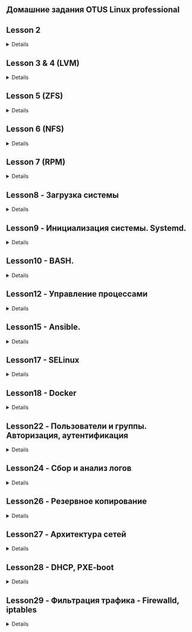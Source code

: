 ## Домашние задания OTUS Linux professional

## Lesson 2

<details>
Сделанные задания:

1. Изменен Vagrantfile. Файл находиться в папке lesson2.
2. Создан RAID10 и файл mdadm.conf. Ход выполнения отражен в файле lesson2/screen1.
3. Разрушен и восстановлен RAID. Создана и смонтирована файловая система. Изменен файл fstab. Ход работ в файле lesson2/screen2.
4. На RAID созданы разделы GPT. Ход работ в файле lesson2/screen3

приложения в папке lesson2: Vagrantfile, mdadm.conf, mdraid.sh, fstab
  
  </details>

## Lesson 3 & 4 (LVM)

<details>
Сделанные задания:

1. Уменьшен том под / до 8G
2. Выделен том под /var (/var - сделан в mirror). прописано монтирование в fstab
3. Выделен том под /home (прописано монтирование в fstab)
4. Для /home - сделан том для снэпшотов.
5. Работа со снапшотами: сгенерированы файлы в /home/, снят снэпшот, удалена часть файлов, выполненно востановление файлов со снэпшота

   Материалы с коментариями находятся в папке lesson3:
                                         Vagrantfile,
                                         part1.txt (Уменьшение тома до 8G),
                                         part2.txt, (Продолжение) 
                                         part3.txt, (Создание тома с зеркалом /var)
                                         part4.txt. (Работа с томом /home)
   </details>
   
## Lesson 5 (ZFS)

<details>

Задания:
  
1. Определить алгоритм с наилучшим сжатием

2. Определить настройки пула.

3. Работа со снапшотами.

4. Создание отдельного Bash-скрипт и добавить его в Vagrantfile для подготовки сервера ZFS.

  Материалы с комментариями находятся в папке lesson5:
  
        1. Ход выполнения первого задания (screen1.txt)
        
        2. Ход выполнения второго задания (screen2.txt)
        
        3. Ход выполнения третьего задания (screen3.txt)
        
        4. Для выполнения четвертого задания создан скрипт prepare.sh, 
               запуск скрипта осуществляется с помощью директивы Vagrantfile (файлы: prepare.sh, Vagrantfile прилагаются).

</details>

## Lesson 6 (NFS)

<details>

Задания:
- `vagrant up` должен поднимать 2 настроенных виртуальных машины
(сервер NFS и клиента) без дополнительных ручных действий;
- на сервере NFS должна быть подготовлена и экспортирована
директория;
- в экспортированной директории должна быть поддиректория
с именем __upload__ с правами на запись в неё;
- экспортированная директория должна автоматически монтироваться
на клиенте при старте;
- монтирование и работа NFS на клиенте должна быть организована
с использованием NFSv3 по протоколу UDP;
- firewall должен быть включен и настроен как на клиенте,
так и на сервере.

1. Создан Vagrantfile для создания машины сервера и клиента,
   к Vagrantfile подключены 2 скрипта (серверный - nfss_setup.sh и клиентский nfsc_setup.sh) для автоматизации выполнения задания.
2. Выполнена проверка выполнения требований задания до и после перезакгрузки клиента и сервера.
3. Ход выполнения работ с комментариями отражен в файлах экрана (server.txt - для сервера и client.txt - для клиента)

Материалы размещены в папке lesson6.


</details>

## Lesson 7 (RPM)

<details>

Задания:

1) Создать свой RPM пакет c дополнительными опциями (В нашем случае NGINX c openssl)
2) Создать свой репозиторий и разместить там ранее собранный RPM

Выполнение:
1. Создан Vagrantfile для создания машины.
2. При старте выполняется provision с использованием скрипта setup_script.sh для установки необходимых пакетов.
3. Создан свой пакет nginx с опцией openssl.
4. Создан собственный репозиторий otus-linux.
5. В репозиторий дополнительно к ngnix размещен пакет mysql.
6. Проведено тестирование работосаособности репозитория.

Ход выполнения работ с коментариями находится в terminal.txt
  
Материалы размещены в папке lesson7: 

Vagrantfile, 

setup_script.sh - скрипт первоначальной установки пакетов;

nginx.spec - файл конфигурирования пакета с добавленой опцией openssl;

terminal.txt - файл хода работ с коментариями и выводом консоли.

</details>

## Lesson8 - Загрузка системы

<details>

#### Задание:


1.Сбросить пароль пользователя root 3-мя способами 

2.Переименовть VG с корневым томом  

3.Добавить модуль в initrd  

#### 1.Сбросить пароль root 

При загрузке системы нажимаем **e**, для получения доступа к меню загрузчика, на скриншотах ниже приведены 3 различных варианта изменений в загрузчике.
Параметр **rw**монтирует раздел /root в режиме read-write.
Файл /**.autorelabel**  подтверждает легитимность внесения изменений в /etc/shadow для selinux.
**mount -o remount,ro / -** проводит перемонтирование в режиме read-only.

Первый способ: меняем параметр *ro* на *rw* указываем параметр init=/bin/sh

![Image 1](lesson8/method1-screen1.png)

Меняем успешно пароль root

![Image 2](lesson8/method1-screen2.png)

Устанавливает параметр rd.break в режиме **ro**

![Image 3](lesson8/method2-screen1.png)

Перемонтируем файловую систему в режие **rw**

Меняем / командой chroot

Файл /.autorelabel  подтверждает легитимность внесения изменений в /etc/shadow

Меняем успешно пароль root

![Image 4](lesson8/method2-screen2.png)

Устанавливаем параметр init=/sysroot/bin/sh, меняем режим на *rw*

![Image 5](lesson8/method3-screen1.png)

Меняем успешно пароль root

![Image 6](lesson8/method3-screen2.png)


#### 2.Установить систему с LVM, после чего переименовать VG

Проверяем текущее состояние системы и выполняем переименование volume group в OtusRoot

![Image 7](lesson8/vgs_begin.png)

Выполняем корректировку название VG в файлах:

a) /etc/fstab

![Image 8](lesson8/fstab.png)

b) /etc/default/grub

![Image 9](lesson8/grub.png)

c) /boot/grub2/grub.cfg

![Image 10](lesson8/grub_cfg.png)

Пересоздаем initrd image

![Image 11](lesson8/initramfs.png)

Далее перзагружаемся и проверяем, что у volume group новое имя

![Image 12](lesson8/vgs_final.png)


### 3. Добавить модуль в initrd 

#### Создаем директорию для модулей 

[root@192 ~]#  mkdir /usr/lib/dracut/modules.d/01test
[root@192 ~]#  cd /usr/lib/dracut/modules.d/01test

#### Формируем модуль "module-setup.sh"

[root@192 01test]# vi  module-setup.sh
[root@192 01test]# cat  module-setup.sh
#!/bin/bash

check() {
    return 0
}

depends() {
    return 0
}

install() {
    inst_hook cleanup 00 "${moddir}/test.sh"
}

#### Формируем модуль "test.sh"

[root@192 01test]# vi test.sh
[root@192 01test]# cat  test.sh
#!/bin/bash

exec 0<>/dev/console 1<>/dev/console 2<>/dev/console
cat <<'msgend'
Hello! You are in dracut module!
 ___________________
< I'm dracut module >
 -------------------
   \
    \
        .--.
       |o_o |
       |:_/ |
      //   \ \
     (|     | )
    /'\_   _/`\
    \___)=(___/
msgend
sleep 10
echo " continuing...."


#### Пересобираем образ initrd

Last login: Mon Jun 26 15:18:33 2023 from 192.168.0.17
[root@192 ~]# mkinitrd -f -v /boot/initramfs-$(uname -r).img $(uname -r)

Executing: /usr/sbin/dracut -f -v /boot/initramfs-3.10.0-1160.el7.x86_64.img 3.10.0-1160.el7.x86_64
dracut module 'busybox' will not be installed, because command 'busybox' could not be found!
dracut module 'dmsquash-live-ntfs' will not be installed, because command 'ntfs-3g' could not be found!
dracut module 'busybox' will not be installed, because command 'busybox' could not be found!
dracut module 'dmsquash-live-ntfs' will not be installed, because command 'ntfs-3g' could not be found!
*** Including module: bash ***
*** Including module: test ***
*** Including module: nss-softokn ***
*** Including module: i18n ***
*** Including module: network ***
*** Including module: ifcfg ***
*** Including module: drm ***
*** Including module: plymouth ***
*** Including module: dm ***
Skipping udev rule: 64-device-mapper.rules
Skipping udev rule: 60-persistent-storage-dm.rules
Skipping udev rule: 55-dm.rules
*** Including module: kernel-modules ***
*** Including module: lvm ***
Skipping udev rule: 64-device-mapper.rules
Skipping udev rule: 56-lvm.rules
Skipping udev rule: 60-persistent-storage-lvm.rules
*** Including module: qemu ***
*** Including module: resume ***
*** Including module: rootfs-block ***
*** Including module: terminfo ***
*** Including module: udev-rules ***
Skipping udev rule: 40-redhat-cpu-hotplug.rules
Skipping udev rule: 91-permissions.rules
*** Including module: biosdevname ***
*** Including module: systemd ***
*** Including module: usrmount ***
*** Including module: base ***
*** Including module: fs-lib ***
*** Including module: microcode_ctl-fw_dir_override ***
  microcode_ctl module: mangling fw_dir
    microcode_ctl: reset fw_dir to "/lib/firmware/updates /lib/firmware"
    microcode_ctl: processing data directory  "/usr/share/microcode_ctl/ucode_with_caveats/intel"...
intel: model '', path ' intel-ucode/*', kvers ''
intel: blacklist ''
No matching microcode files in ' intel-ucode/*' for CPU model 'GenuineIntel 06-a7-01', skipping
    microcode_ctl: configuration "intel" is ignored
    microcode_ctl: processing data directory  "/usr/share/microcode_ctl/ucode_with_caveats/intel-06-2d-07"...
intel-06-2d-07: model 'GenuineIntel 06-2d-07', path ' intel-ucode/06-2d-07', kvers ''
intel-06-2d-07: blacklist ''
Current CPU model 'GenuineIntel 06-a7-01' doesn't match configuration CPU model 'GenuineIntel 06-2d-07', skipping
    microcode_ctl: configuration "intel-06-2d-07" is ignored
    microcode_ctl: processing data directory  "/usr/share/microcode_ctl/ucode_with_caveats/intel-06-4e-03"...
intel-06-4e-03: model 'GenuineIntel 06-4e-03', path ' intel-ucode/06-4e-03', kvers ''
intel-06-4e-03: blacklist ''
Current CPU model 'GenuineIntel 06-a7-01' doesn't match configuration CPU model 'GenuineIntel 06-4e-03', skipping
    microcode_ctl: configuration "intel-06-4e-03" is ignored
    microcode_ctl: processing data directory  "/usr/share/microcode_ctl/ucode_with_caveats/intel-06-4f-01"...
intel-06-4f-01: model 'GenuineIntel 06-4f-01', path ' intel-ucode/06-4f-01', kvers ' 4.17.0 3.10.0-894 3.10.0-862.6.1 3.10.0-693.35.1 3.10.0-514.52.1 3.10.0-327.70.1 2.6.32-754.1.1 2.6.32-573.58.1 2.6.32-504.71.1 2.6.32-431.90.1 2.6.32-358.90.1'
intel-06-4f-01: blacklist ''
Current CPU model 'GenuineIntel 06-a7-01' doesn't match configuration CPU model 'GenuineIntel 06-4f-01', skipping
    microcode_ctl: configuration "intel-06-4f-01" is ignored
    microcode_ctl: processing data directory  "/usr/share/microcode_ctl/ucode_with_caveats/intel-06-55-04"...
intel-06-55-04: model 'GenuineIntel 06-55-04', path ' intel-ucode/06-55-04', kvers ''
intel-06-55-04: blacklist ''
Current CPU model 'GenuineIntel 06-a7-01' doesn't match configuration CPU model 'GenuineIntel 06-55-04', skipping
    microcode_ctl: configuration "intel-06-55-04" is ignored
    microcode_ctl: processing data directory  "/usr/share/microcode_ctl/ucode_with_caveats/intel-06-5e-03"...
intel-06-5e-03: model 'GenuineIntel 06-5e-03', path ' intel-ucode/06-5e-03', kvers ''
intel-06-5e-03: blacklist ''
Current CPU model 'GenuineIntel 06-a7-01' doesn't match configuration CPU model 'GenuineIntel 06-5e-03', skipping
    microcode_ctl: configuration "intel-06-5e-03" is ignored
    microcode_ctl: final fw_dir: "/lib/firmware/updates /lib/firmware"
*** Including module: shutdown ***
*** Including modules done ***
*** Installing kernel module dependencies and firmware ***
*** Installing kernel module dependencies and firmware done ***
*** Resolving executable dependencies ***
*** Resolving executable dependencies done***
*** Hardlinking files ***
*** Hardlinking files done ***
*** Stripping files ***
*** Stripping files done ***
*** Generating early-microcode cpio image contents ***
*** Constructing GenuineIntel.bin ****
*** No early-microcode cpio image needed ***
*** Store current command line parameters ***
*** Creating image file ***
*** Creating image file done ***
*** Creating initramfs image file '/boot/initramfs-3.10.0-1160.el7.x86_64.img' done ***

#### Проверяем, что наш модуль загружен в образ

[root@192 ~]#  lsinitrd -m /boot/initramfs-$(uname -r).img | grep test

test

#### Убираем из grub.cfg опции rghb и quiet

![Image 13](lesson8/grub_without_options.png)

#### Перегружаемся и проверяем

![Image 14](lesson8/final.jpg)


</details>


## Lesson9 - Инициализация системы. Systemd.

<details>

#### Задания:
1. Написать service, который будет раз в 30 секунд мониторить лог на предмет наличия ключевого слова (файл лога и ключевое слово должны задаваться в /etc/sysconfig).

2. Из репозитория epel установить spawn-fcgi и переписать init-скрипт на unit-файл (имя service должно называться так же: spawn-fcgi).

3. Дополнить unit-файл httpd (он же apache) возможностью запустить несколько инстансов сервера с разными конфигурационными файлами.

Выполнение:

1. Создан Vagrantfile для создания машины, также посредством varrant устанавливаются пакеты необходимые для выполнения 2-го задания
2. Создан сервис, который раз в 30 секунд мониторит лог на предмет наличия ключевого слова. (Ход выполнения с комменатариями находится в файле screen1.txt)
3. Из репозитория epel установлен spawn-fcgi и переписан init-скрипт на unit-файл. (Ход выполнения с комменатариями находится в файле screen2.txt)
4. Осуществлена возможность запустить несколько инстансов сервера httpd с разными конфигурационными файлами с помощью шаблонов. (Ход выполнения с комменатариями находится в файле screen3.txt)

Ход выполнения работ с коментариями находится в файлах screen1.txt-для 1-го задания, screen2.txt-для 2-го задания, screen3.txt-для 3-го задания.

Материалы размещены в папке lesson9:

Vagrantfile, 
screen1.txt,
screen2.txt,
screen3.txt.

</details>


## Lesson10 - BASH.

<details>

#### Задания:

Написать скрипт для CRON, который раз в час будет формировать письмо и отправлять на заданную почту.
Необходимая информация в письме:

Список IP адресов (с наибольшим кол-вом запросов) с указанием кол-ва запросов c момента последнего запуска скрипта;
Список запрашиваемых URL (с наибольшим кол-вом запросов) с указанием кол-ва запросов c момента последнего запуска скрипта;
Ошибки веб-сервера/приложения c момента последнего запуска;
Список всех кодов HTTP ответа с указанием их кол-ва с момента последнего запуска скрипта.
Скрипт должен предотвращать одновременный запуск нескольких копий, до его завершения.
В письме должен быть прописан обрабатываемый временной диапазон.

Ход работ:

a) Подготовка скрипта scr.sh c комментариями, который будет обрабатывать access.log 

b) Файл screen1.txt - вывод экрана с коментариями:

                  1. установки пакета  mailutil, 
                  
                  2. добавление строчки в crontab, которая с помощью утилиты flock обеспечивает защиту от мультизапуска,
                  
                  3. Выполнение скрипта scr.sh 
                  
                  4. Получения почты (содержимое почтового сообщения с результатом выполнения задания находиться в файле mail.txt).

Материалы размещены в папке Lesson10:

screen1.txt - отображение хода выполнения задания;

scr.sh - скрипт выполнения задания с комментариями; 

lnnumbers - служебный файл, содержащий текущий номер строки лога;

mail.txt - текст сообщения, отпраленного скриптом по завершению выполненеия задания;

accsess.log - файл журнала.

</details>

## Lesson12 - Управление процессами

<details>

#### Выбраное заданиe:
Написать свою реализацию ps ax используя анализ /proc

1. В отдельном окне создаем файл test коммандой "touch test"
2. Запускаем просмотр файла test командой "less test"

В другом окне находим PID процесса less

![Image 1](lesson12/1.png)

Используя команду: 
##### strace -e open ps ax
смотрим откуда берутся данные, частичный вывод приведен ниже.

Далее просмотриваем файл stat каталога нашего процесса командой:

#### cat /proc/8743/stat

![Image 2](lesson12/2.png)

##### Используем документацию по proc (man 5 proc) для определения порядка расположения полей

![Image 3](lesson12/man_proc.png)


##### Находим необходимые поля: это pid (поле 1), state (поле 3), tty_nr (поле 7), utime (поле 14), stime (поле 15)

На основе полученной информации подготавливаем скрипт, который обрабатывает информацию из /proc 
и выводит на экран список процессов аналогично команде 
ps ax

Материалы находятся в папке Lesson12:

1. Vagrantfile c подключенным скриптом, который выводит при старте vagrant список процессов.

2. proc_script.sh - скрипт выдачи списка процессов.

</details>


## Lesson15 - Ansible.

<details>

#### Задания:
1. Необходимо использовать модуль yum/apt;
   
2. Конфигурационные файлы должны быть взяты из шаблона jinja2 с перемененными;
   
3. После установки nginx должен быть в режиме enabled в systemd;

4. должен быть использован notify для старта nginx после установки;

5. Сайт должен слушать на нестандартном порту - 8080, для этого использовать переменные в Ansible.


Выполнение:

1. После установки ansible проводим предварительные настройки
   создаем файл hosts и ansible.cfg

root@ lesson15$ cat hosts
[web]
nginx ansible_host=127.0.0.1 ansible_port=2222 ansible_private_key_file=.vagrant/machines/nginx/virtualbox/private_key

root@ lesson15$ cat ansible.cfg 
[defaults]
#inventory = staging/hosts
inventory = hosts
remote_user = vagrant
host_key_checking = False
retry_files_enabled = False

2. Проверяем взаимодействие с управляемым хостом и просматриваем версию.

root@ lesson15$ ansible ngansible nginx -m ping
nginx | SUCCESS => {
    "ansible_facts": {
        "discovered_interpreter_python": "/usr/bin/python"
    },
    "changed": false,
    "ping": "pong"
}

root@ lesson15$ ansible nginx -m command -a "uname -r"
nginx | CHANGED | rc=0 >>
3.10.0-1127.el7.x86_64
root@ lesson15$ 

3. Создаем структуру для роли nginx

roles/nginx/
├── defaults

│   └── main.yml

├── files

├── handlers

│   └── main.yml

├── meta

│   └── main.yml

├── README.md

├── tasks

│   ├── main.yml

│   └── redhat.yml

├── templates

│   ├── index.html.j2

│   └── nginx.conf.j2

├── tests

│   ├── inventory

│   └── test.yml
└── vars
    └── main.yml

4. Создаём плейбук для роли web.yml

lesson15$ cat web.yml 

---
  - name: Install Nginx
    hosts: nginx
    become: yes

    roles:
     - nginx

5. Настраиваем переменную для порта nginx

root@ lesson15$ cat roles/nginx/vars/main.yml 

---
vars file for roles/nginx
nginx_listen_port: 8080


6. Задействуем переменную с помощью темплейтов

root@ templates$ cat index.html.j2 

Hi j2 is  Working ! {{ ansible_os_family }}
~                                            

root@ templates$ cat nginx.conf.j2 

events {
 
 worker_connections 1024;
}

http {

 server {
 
 listen {{ nginx_listen_port }} default_server;
 
 server_name default_server;
 
 root /usr/share/nginx/html;
 
 location / {
 }
 }
}

7. Активируем секцию ansible в Vagrantfile и разворачиваем управляюмую машину с нуля.


![Image 1](lesson15/1.png)


8. Проверяем работоспособность порта указаного в переменной


![Image 2](lesson15/2.png)


Материалы включая структуру роли и Vagrantfile размещены в папке lesson15


</details>


## Lesson17 - SELinux

<details>

Описание домашнего задания
1. Запустить nginx на нестандартном порту 3-мя разными способами:
переключатели setsebool;
добавление нестандартного порта в имеющийся тип;
формирование и установка модуля SELinux.

2. Обеспечить работоспособность приложения при включенном selinux.
развернуть приложенный стенд https://github.com/mbfx/otus-linux-adm/tree/master/selinux_dns_problems; 
выяснить причину неработоспособности механизма обновления зоны (см. README);
предложить решение (или решения) для данной проблемы;
выбрать одно из решений для реализации, предварительно обосновав выбор;
реализовать выбранное решение и продемонстрировать его работоспособность

Ход выполнения:


Во время развёртывания стенда попытка запустить nginx завершится с ошибкой:
```
selinux: ● nginx.service - The nginx HTTP and reverse proxy server

    selinux:    Loaded: loaded (/usr/lib/systemd/system/nginx.service; disabled; vendor preset: disabled)
    
    selinux:    Active: failed (Result: exit-code) since Wed 2023-07-26 11:52:21 UTC; 7ms ago
    
    selinux:   Process: 2982 ExecStartPre=/usr/sbin/nginx -t (code=exited, status=1/FAILURE)
    
    selinux:   Process: 2981 ExecStartPre=/usr/bin/rm -f /run/nginx.pid (code=exited, status=0/SUCCESS)
    selinux:
    
    selinux: Jul 26 11:52:21 selinux systemd[1]: Starting The nginx HTTP and reverse proxy server...
    
    selinux: Jul 26 11:52:21 selinux nginx[2982]: nginx: the configuration file /etc/nginx/nginx.conf syntax is ok
    
    selinux: Jul 26 11:52:21 selinux nginx[2982]: nginx: [emerg] bind() to 0.0.0.0:4881 failed (13: Permission denied)
    
    selinux: Jul 26 11:52:21 selinux nginx[2982]: nginx: configuration file /etc/nginx/nginx.conf test failed
    
    selinux: Jul 26 11:52:21 selinux systemd[1]: nginx.service: control process exited, code=exited status=1
    
    selinux: Jul 26 11:52:21 selinux systemd[1]: Failed to start The nginx HTTP and reverse proxy server.
    
    selinux: Jul 26 11:52:21 selinux systemd[1]: Unit nginx.service entered failed state.
    
    selinux: Jul 26 11:52:21 selinux systemd[1]: nginx.service failed.
```


#### 1. Запуск nginx на нестандартном порту 3-мя разными способами:

## Способ №1 - setsebool
Сначала проверяем запущен ли firewall
```
[vagrant@selinux ~]$ systemctl status firewalld
● firewalld.service - firewalld - dynamic firewall daemon
   Loaded: loaded (/usr/lib/systemd/system/firewalld.service; disabled; vendor preset: enabled)
   Active: inactive (dead)
     Docs: man:firewalld(1)
```

Также можно проверить, что конфигурация nginx настроена без ошибок: nginx -t
```
[root@selinux ~]# nginx -t
nginx: the configuration file /etc/nginx/nginx.conf syntax is ok
nginx: configuration file /etc/nginx/nginx.conf test is successful
```
Далее проверим режим работы SELinux: getenforce 
```
[root@selinux ~]# getenforce 

Enforcing
```
Разрешим в SELinux работу nginx на порту TCP 4881 c помощью переключателей setsebool

Запускаем audit2why и анализируем лог:
```
[root@selinux ~]# audit2why < /var/log/audit/audit.log

type=AVC msg=audit(1690372341.482:866): avc:  denied  { name_bind } for  pid=2982 comm="nginx" src=4881 scontext=system_u:system_r:httpd_t:s0 tcontext=system_u:object_r:unreserved_port_t:s0 

tclass=tcp_socket permissive=0

	Was caused by:
	The boolean nis_enabled was set incorrectly. 
	Description:
	Allow nis to enabled

	Allow access by executing:
	# setsebool -P nis_enabled 1
```
Выполняем setsebool:
```
[root@selinux ~]# setsebool -P nis_enabled 1

```
Проверяем запустился ли nginx:
```
[root@selinux ~]# systemctl start nginx
[root@selinux ~]# systemctl status nginx
● nginx.service - The nginx HTTP and reverse proxy server
   Loaded: loaded (/usr/lib/systemd/system/nginx.service; disabled; vendor preset: disabled)
   Active: active (running) since Wed 2023-07-26 13:01:49 UTC; 38s ago
  Process: 21998 ExecStart=/usr/sbin/nginx (code=exited, status=0/SUCCESS)
  Process: 21996 ExecStartPre=/usr/sbin/nginx -t (code=exited, status=0/SUCCESS)
  Process: 21995 ExecStartPre=/usr/bin/rm -f /run/nginx.pid (code=exited, status=0/SUCCESS)
 Main PID: 22000 (nginx)
   CGroup: /system.slice/nginx.service
           ├─22000 nginx: master process /usr/sbin/nginx
           └─22002 nginx: worker process

Jul 26 13:01:49 selinux systemd[1]: Starting The nginx HTTP and reverse proxy server...
Jul 26 13:01:49 selinux nginx[21996]: nginx: the configuration file /etc/nginx/nginx.conf syntax is ok
Jul 26 13:01:49 selinux nginx[21996]: nginx: configuration file /etc/nginx/nginx.conf test is successful
Jul 26 13:01:49 selinux systemd[1]: Started The nginx HTTP and reverse proxy server.
```

## Способ №2 - semanage port

Выводим командой список допустимых для http портов:
```
[root@selinux ~]# semanage port -l | grep http
http_cache_port_t              tcp      8080, 8118, 8123, 10001-10010
http_cache_port_t              udp      3130
http_port_t                    tcp      80, 81, 443, 488, 8008, 8009, 8443, 9000
pegasus_http_port_t            tcp      5988
pegasus_https_port_t           tcp      5989
```
Порт 4881 отсутствует в списке.
Добавляем порт в список разрешенных, перезапускаем сервис, проверяем что порт появился в разрешенных
```
[root@selinux ~]# semanage port -a -t http_port_t -p tcp 4881
[root@selinux ~]# systemctl restart nginx.service 
[root@selinux ~]# semanage port -l | grep http
http_cache_port_t              tcp      8080, 8118, 8123, 10001-10010
http_cache_port_t              udp      3130
http_port_t                    tcp      4881, 80, 81, 443, 488, 8008, 8009, 8443, 9000
pegasus_http_port_t            tcp      5988
pegasus_https_port_t           tcp      5989
```
Проверяем статус сервиса:
```
[root@selinux ~]# systemctl status nginx.service 
● nginx.service - The nginx HTTP and reverse proxy server
   Loaded: loaded (/usr/lib/systemd/system/nginx.service; disabled; vendor preset: disabled)
   Active: active (running) since Wed 2023-07-26 13:15:38 UTC; 55s ago
  Process: 22037 ExecStart=/usr/sbin/nginx (code=exited, status=0/SUCCESS)
  Process: 22035 ExecStartPre=/usr/sbin/nginx -t (code=exited, status=0/SUCCESS)
  Process: 22034 ExecStartPre=/usr/bin/rm -f /run/nginx.pid (code=exited, status=0/SUCCESS)
 Main PID: 22039 (nginx)
   CGroup: /system.slice/nginx.service
           ├─22039 nginx: master process /usr/sbin/nginx
           └─22041 nginx: worker process

Jul 26 13:15:38 selinux systemd[1]: Stopped The nginx HTTP and reverse proxy server.
Jul 26 13:15:38 selinux systemd[1]: Starting The nginx HTTP and reverse proxy server...
Jul 26 13:15:38 selinux nginx[22035]: nginx: the configuration file /etc/nginx/nginx.conf syntax is ok
Jul 26 13:15:38 selinux nginx[22035]: nginx: configuration file /etc/nginx/nginx.conf test is successful
Jul 26 13:15:38 selinux systemd[1]: Started The nginx HTTP and reverse proxy server.

```
![Image 16](lesson17/1.png)


## Способ №3 - с помощью модуля SELinux

Вернемся к исходному состоянию и убедимся что nginx опять не запускается:
```
root@selinux ~]# semanage port -d -t http_port_t -p tcp 4881
[root@selinux ~]# semanage port -l | grep  http_port_t
http_port_t                    tcp      80, 81, 443, 488, 8008, 8009, 8443, 9000
pegasus_http_port_t            tcp      5988
[root@selinux ~]# systemctl restart nginx
Job for nginx.service failed because the control process exited with error code. See "systemctl status nginx.service" and "journalctl -xe" for details.
[root@selinux ~]# systemctl status nginx
● nginx.service - The nginx HTTP and reverse proxy server
   Loaded: loaded (/usr/lib/systemd/system/nginx.service; disabled; vendor preset: disabled)
   Active: failed (Result: exit-code) since Wed 2023-07-26 14:33:18 UTC; 26s ago
  Process: 22086 ExecStart=/usr/sbin/nginx (code=exited, status=0/SUCCESS)
  Process: 22107 ExecStartPre=/usr/sbin/nginx -t (code=exited, status=1/FAILURE)
  Process: 22106 ExecStartPre=/usr/bin/rm -f /run/nginx.pid (code=exited, status=0/SUCCESS)
 Main PID: 22088 (code=exited, status=0/SUCCESS)

Jul 26 14:33:18 selinux systemd[1]: Stopped The nginx HTTP and reverse proxy server.
Jul 26 14:33:18 selinux systemd[1]: Starting The nginx HTTP and reverse proxy server...
Jul 26 14:33:18 selinux nginx[22107]: nginx: the configuration file /etc/nginx/nginx.conf syntax is ok
Jul 26 14:33:18 selinux nginx[22107]: nginx: [emerg] bind() to 0.0.0.0:4881 failed (13: Permission denied)
Jul 26 14:33:18 selinux nginx[22107]: nginx: configuration file /etc/nginx/nginx.conf test failed
Jul 26 14:33:18 selinux systemd[1]: nginx.service: control process exited, code=exited status=1
Jul 26 14:33:18 selinux systemd[1]: Failed to start The nginx HTTP and reverse proxy server.
Jul 26 14:33:18 selinux systemd[1]: Unit nginx.service entered failed state.
Jul 26 14:33:18 selinux systemd[1]: nginx.service failed.
```
Подготавливаем модуль.

```
[root@selinux ~]# audit2allow -M httpd_add --debug < /var/log/audit/audit.log
******************** IMPORTANT ***********************
To make this policy package active, execute:

semodule -i httpd_add.pp
```
Устанавливаем модуль
```
[root@selinux ~]# semodule -i httpd_add.pp
[root@selinux ~]# semodule -l | grep http
httpd_add	1.0
```
Рестартуем nginx и проверяем статус
```
[root@selinux ~]# systemctl status nginx.service
● nginx.service - The nginx HTTP and reverse proxy server
   Loaded: loaded (/usr/lib/systemd/system/nginx.service; disabled; vendor preset: disabled)
   Active: active (running) since Wed 2023-07-26 14:42:11 UTC; 16s ago
  Process: 22143 ExecStart=/usr/sbin/nginx (code=exited, status=0/SUCCESS)
  Process: 22141 ExecStartPre=/usr/sbin/nginx -t (code=exited, status=0/SUCCESS)
  Process: 22140 ExecStartPre=/usr/bin/rm -f /run/nginx.pid (code=exited, status=0/SUCCESS)
 Main PID: 22145 (nginx)
   CGroup: /system.slice/nginx.service
           ├─22145 nginx: master process /usr/sbin/nginx
           └─22148 nginx: worker process

Jul 26 14:42:11 selinux systemd[1]: Starting The nginx HTTP and reverse proxy server...
Jul 26 14:42:11 selinux nginx[22141]: nginx: the configuration file /etc/nginx/nginx.conf syntax is ok
Jul 26 14:42:11 selinux nginx[22141]: nginx: configuration file /etc/nginx/nginx.conf test is successful
Jul 26 14:42:11 selinux systemd[1]: Started The nginx HTTP and reverse proxy server.
```
![Image 17](lesson17/2.png)


#### 2. Обеспечить работоспособность приложения при включенном selinux.
Подключаемся к машине клиент.
```
root@ selinux_dns_problems$ vagrant ssh client 
Last login: Wed Jul 26 15:32:43 2023 from 10.0.2.2
###############################
### Welcome to the DNS lab! ###
###############################

- Use this client to test the enviroment
- with dig or nslookup. Ex:
    dig @192.168.50.10 ns01.dns.lab

- nsupdate is available in the ddns.lab zone. Ex:
    nsupdate -k /etc/named.zonetransfer.key
    server 192.168.50.10
    zone ddns.lab 
    update add www.ddns.lab. 60 A 192.168.50.15
    send

- rndc is also available to manage the servers
    rndc -c ~/rndc.conf reload

###############################
### Enjoy! ####################
###############################
```
Пробуем сделать запись в зоне 
```
[root@client ~]# nsupdate -k /etc/named.zonetransfer.key
> server 192.168.50.10
> zone ddns.lab
> update add www.ddns.lab. 60 A 192.168.50.15
> sent
incorrect section name: sent
> send
update failed: SERVFAIL
> quit
```
В результате получаем ошибку.

Проверяем файл аудита на клиенте
```
[root@client ~]# cat /var/log/audit/audit.log | audit2why
[root@client ~]# 
```
Ошибки на клиенте отсутствуют.
Идем на сервер и проверяем лог selinux
```
root@ selinux_dns_problems$ vagrant ssh ns01
Last login: Wed Jul 26 15:30:50 2023 from 10.0.2.2
[vagrant@ns01 ~]$
[vagrant@ns01 ~]$ sudo -i
[root@ns01 ~]# cat /var/log/audit/audit.log | audit2why
type=AVC msg=audit(1690386368.052:1945): avc:  denied  { create } for  pid=5223 comm="isc-worker0000" name="named.ddns.lab.view1.jnl" scontext=system_u:system_r:named_t:s0 tcontext=system_u:object_r:etc_t:s0 tclass=file permissive=0

	Was caused by:
		Missing type enforcement (TE) allow rule.

		You can use audit2allow to generate a loadable module to allow this access.

```
В логах мы видим, что ошибка в контексте безопасности. Вместо типа named_t используется тип etc_t.
Проверим данную проблему в каталоге /etc/named:

![Image 18](lesson17/3.png)


Тут мы также видим, что контекст безопасности неправильный. Проблема заключается в том, что конфигурационные файлы лежат в другом каталоге. Посмотреть в каком каталоги должны лежать, файлы, чтобы на них распространялись правильные политики SELinux можно с помощью команды:

![Image 19](lesson17/4.png)


Изменим тип контекста безопасности для каталога /etc/named:
```
[root@ns01 ~]# chcon -R -t named_zone_t /etc/named
[root@ns01 ~]# ls -laZ /etc/named
drw-rwx---. root named system_u:object_r:named_zone_t:s0 .
drwxr-xr-x. root root  system_u:object_r:etc_t:s0       ..
drw-rwx---. root named unconfined_u:object_r:named_zone_t:s0 dynamic
-rw-rw----. root named system_u:object_r:named_zone_t:s0 named.50.168.192.rev
-rw-rw----. root named system_u:object_r:named_zone_t:s0 named.dns.lab
-rw-rw----. root named system_u:object_r:named_zone_t:s0 named.dns.lab.view1
-rw-rw----. root named system_u:object_r:named_zone_t:s0 named.newdns.lab
[root@ns01 ~]# 
```
Попробуем снова внести изменения с клиента: 
![Image 20](lesson17/5.png)

Видим, что изменения применились. Попробуем перезагрузить хосты и ещё раз сделать запрос с помощью dig: 
Перегружаем хосты и еще раз делаем запрос.
```
[root@client ~]# dig @192.168.50.10 www.ddns.lab

; <<>> DiG 9.11.4-P2-RedHat-9.11.4-26.P2.el7_9.13 <<>> @192.168.50.10 www.ddns.lab
; (1 server found)
;; global options: +cmd
;; Got answer:
;; ->>HEADER<<- opcode: QUERY, status: NOERROR, id: 55761
;; flags: qr aa rd ra; QUERY: 1, ANSWER: 1, AUTHORITY: 1, ADDITIONAL: 2

;; OPT PSEUDOSECTION:
; EDNS: version: 0, flags:; udp: 4096
;; QUESTION SECTION:
;www.ddns.lab.			IN	A

;; ANSWER SECTION:
www.ddns.lab.		60	IN	A	192.168.50.15

;; AUTHORITY SECTION:
ddns.lab.		3600	IN	NS	ns01.dns.lab.

;; ADDITIONAL SECTION:
ns01.dns.lab.		3600	IN	A	192.168.50.10

;; Query time: 0 msec
;; SERVER: 192.168.50.10#53(192.168.50.10)
;; WHEN: Wed Jul 26 16:20:14 UTC 2023
;; MSG SIZE  rcvd: 96

[root@client ~]# 
```
Изменения сохранились!

### Проблема с обновлением зоны была в том, что Selinux блокировал доступ к файлам динамического обновления для DNS сервера.


</details>

## Lesson18 - Docker

<details>
Задания:

1. Создайте свой кастомный образ nginx на базе alpine. После запуска nginx должен отдавать кастомную страницу (достаточно изменить дефолтную страницу nginx).

2. Определите разницу между контейнером и образом. Вывод опишите в домашнем задании.

3. Ответьте на вопрос: Можно ли в контейнере собрать ядро?

4. Собранный образ необходимо запушить в docker hub и дать ссылку на ваш
репозиторий.

Ход выполнения:

#### Выполнение 1-го задания

Создаем Dockerfile:
```
root@ lesson18$ cat Dockerfile 
FROM alpine:latest

RUN apk update && apk upgrade && apk add nginx && apk add bash

EXPOSE 80

COPY nginx_cfg/default.conf /etc/nginx/http.d/
COPY nginx_cfg/index.html /var/www/default/html/

CMD ["nginx", "-g", "daemon off;"]

```
Создаем файл конфигурации, который будет помещен в образ и файл index

```
root@ lesson18$ cat nginx_cfg/default.conf 
server {
   listen 80 default_server;

   root /var/www/default/html;
   index index.html index.htm;

   server_name otus;

   location / {
       try_files $uri $uri/ =404;
   }
}
root@ lesson18$ cat nginx_cfg/index.html 
Happy otus Docker!!!

```

Создаем Docker image

```
root@ lesson18$ docker build -t alpine_nginx .
Sending build context to Docker daemon  4.608kB
Step 1/6 : FROM alpine:latest
latest: Pulling from library/alpine
31e352740f53: Pull complete 
Digest: sha256:82d1e9d7ed48a7523bdebc18cf6290bdb97b82302a8a9c27d4fe885949ea94d1
Status: Downloaded newer image for alpine:latest
 ---> c1aabb73d233
Step 2/6 : RUN apk update && apk upgrade && apk add nginx && apk add bash
 ---> Running in 14d6ae5c632b
fetch https://dl-cdn.alpinelinux.org/alpine/v3.18/main/x86_64/APKINDEX.tar.gz
fetch https://dl-cdn.alpinelinux.org/alpine/v3.18/community/x86_64/APKINDEX.tar.gz
v3.18.2-549-g9d5cc4f162f [https://dl-cdn.alpinelinux.org/alpine/v3.18/main]
v3.18.2-550-g63ae2715564 [https://dl-cdn.alpinelinux.org/alpine/v3.18/community]
OK: 20070 distinct packages available
(1/7) Upgrading musl (1.2.4-r0 -> 1.2.4-r1)
(2/7) Upgrading busybox (1.36.1-r0 -> 1.36.1-r2)
Executing busybox-1.36.1-r2.post-upgrade
(3/7) Upgrading busybox-binsh (1.36.1-r0 -> 1.36.1-r2)
(4/7) Upgrading libcrypto3 (3.1.1-r1 -> 3.1.1-r3)
(5/7) Upgrading libssl3 (3.1.1-r1 -> 3.1.1-r3)
(6/7) Upgrading ssl_client (1.36.1-r0 -> 1.36.1-r2)
(7/7) Upgrading musl-utils (1.2.4-r0 -> 1.2.4-r1)
Executing busybox-1.36.1-r2.trigger
OK: 7 MiB in 15 packages
(1/2) Installing pcre (8.45-r3)
(2/2) Installing nginx (1.24.0-r6)
Executing nginx-1.24.0-r6.pre-install
Executing nginx-1.24.0-r6.post-install
Executing busybox-1.36.1-r2.trigger
OK: 9 MiB in 17 packages
(1/4) Installing ncurses-terminfo-base (6.4_p20230506-r0)
(2/4) Installing libncursesw (6.4_p20230506-r0)
(3/4) Installing readline (8.2.1-r1)
(4/4) Installing bash (5.2.15-r5)
Executing bash-5.2.15-r5.post-install
Executing busybox-1.36.1-r2.trigger
OK: 11 MiB in 21 packages
Removing intermediate container 14d6ae5c632b
 ---> 621daeb135d0
Step 3/6 : EXPOSE 80
 ---> Running in 1f393d66aa76
Removing intermediate container 1f393d66aa76
 ---> 4fcfc2aa9636
Step 4/6 : COPY nginx_cfg/default.conf /etc/nginx/http.d/
 ---> 16f521aa1a71
Step 5/6 : COPY nginx_cfg/index.html /var/www/default/html/
 ---> 1af5663777f8
Step 6/6 : CMD ["nginx", "-g", "daemon off;"]
 ---> Running in 1447b003af71
Removing intermediate container 1447b003af71
 ---> 5670ef54bdf0
Successfully built 5670ef54bdf0
Successfully tagged alpine_nginx:latest

```
Проверяем, как создался образ

```
root@ lesson18$ docker images
REPOSITORY     TAG       IMAGE ID       CREATED         SIZE
alpine_nginx   latest    5670ef54bdf0   7 minutes ago   19.3MB
alpine         latest    c1aabb73d233   6 weeks ago     7.33MB

```
Запускаем
```
root@ lesson18$ docker run -d --name nginx_container -p 8080:80 alpine_nginx
0021b3e308b9cd629ed2f8d1a0b182903c0bd4a1f91c8fd6273cc2e5b3eb7713
```
Проверяем, что контейнер работает

```
root@ lesson18$ docker ps
CONTAINER ID   IMAGE          COMMAND                  CREATED              STATUS              PORTS                                   NAMES
0021b3e308b9   alpine_nginx   "nginx -g 'daemon of…"   About a minute ago   Up About a minute   0.0.0.0:8080->80/tcp, :::8080->80/tcp   nginx_container

```
Тестируем отображение страницы:

```
root@ lesson18$ curl localhost:8080
Happy otus Docker!!!
```

#### ответ на 2-е задание (в чем разница между контейнером и образом)

Образ - это шаблон, который содержит слои файловой системы в режиме "только-чтение".

Контейнер - запущенный образ приложения, содержащий еще и слой работающий в режиме "чтение-запись"


#### ответ на 3-е задание (Можно ли в контейнере собрать ядро?)

Т.к контейнер использует ядро системы, то такой контейнер работать не будет, при этом собрать ядро возможно.

#### 4-е задание (размещение образа на dockerhub)
Загрузка образа на dockerhub
```
root@ lesson18$ docker push ms1969/alpine_nginx
Using default tag: latest
The push refers to repository [docker.io/ms1969/alpine_nginx]
678a0a013fa1: Pushed 
7d424dd3c294: Pushed 
b8a26a078ec9: Pushed 
78a822fe2a2d: Mounted from library/alpine 
latest: digest: sha256:f230b81b5ae478154f7b4d53e2ff5d2f65e4ade34fbbdc3954e01285e34701dd size: 1153

```
Ссылка на образ

https://hub.docker.com/layers/ms1969/alpine_nginx/latest/images/sha256-f230b81b5ae478154f7b4d53e2ff5d2f65e4ade34fbbdc3954e01285e34701dd?context=repo

#### Файлы Dockerfile, index.html, default.conf размещены в папке lesson18

</details>


## Lesson22 - Пользователи и группы. Авторизация, аутентификация

<details>

Задание:

#### Запретить всем пользователям, кроме группы admin, логин в выходные (суббота и воскресенье), без учета праздников

Ход выполнения:

Cоздание пользователей, групп, копирование скрипта login.sh, изменение прав доступа на скрипт выполняется при помощи команд на этапе provision при старте машины посредством Vagrantfile.

Vagrantfile находиться в папке lesson22.

Проверяем, что пользователи созданы, группы назначены, файл скрипта скопирован 

![Image 22](lesson22/1.png)

![Image 22](lesson22/2.png)

Проверим, что созданные пользователи могут зайти в систему

![Image 22](lesson22/4.png)

Проверяем, что в файл sshd включены настройки pam_exec


![Image 22](lesson22/3.png)

Меняем дату системы на дату в будущем, которая приходиться на субботу и проверяем вход под разными пользователями

![Image 22](lesson22/5.png)

По результатам видим, что otus зайти не может, а otusadm заходит в систему.

</details>


## Lesson24 - Сбор и анализ логов

<details>

#### Задание:

1. В вагранте поднимаем 2 машины web и log

2. На web поднимаем nginx

3. На log настраиваем центральный лог сервер на любой системе на выбор journald, rsyslog, elk.

4. Настраиваем аудит, следящий за изменением конфигов нжинкса.
Все критичные логи с web должны собираться и локально и удаленно.
Все логи с nginx должны уходить на удаленный сервер (локально только критичные).
Логи аудита должны также уходить на удаленную систему.

#### Ход выполнения:

Создаем Vagrantfile

```
# -*- mode: ruby -*-
# vi: set ft=ruby :

Vagrant.configure(2) do |config|
  config.vm.box = "centos/7"

  config.vm.provider "virtualbox" do |v|
    v.memory = 2048
    v.cpus = 2
  end

  config.vm.define "web" do |web|
    web.vm.network "private_network", ip: "192.168.56.10"
    web.vm.hostname = "web"
    web.vm.provision "shell", path: "web.sh"
  end

  config.vm.define "log" do |log|
    log.vm.network "private_network", ip: "192.168.56.15"
    log.vm.hostname = "log"
    log.vm.provision "shell", path: "log.sh"
  end

end

```
web server nginx 192.168.56.10 
log server 192.168.56.15

В скриптах web.sh и log.sh производиться первоначальная настройка и установка серверов,
Копии файлов скриптов приведены в папке lesson24.

На машине log в файле /etc/rsyslog.conf убираем коментарии для открытия TCP и UDP порта 514

В конец файла /etc/rsyslog.conf добавляем правила приёма сообщений от хостов.

```
# The imjournal module bellow is now used as a message source instead of imuxsock.
$ModLoad imuxsock # provides support for local system logging (e.g. via logger command)
$ModLoad imjournal # provides access to the systemd journal
#$ModLoad imklog # reads kernel messages (the same are read from journald)
#$ModLoad immark  # provides --MARK-- message capability

# Provides UDP syslog reception
$ModLoad imudp
$UDPServerRun 514

# Provides TCP syslog reception
$ModLoad imtcp
$InputTCPServerRun 514
.................


$template RemoteLogs,"/var/log/rsyslog/%HOSTNAME%/%PROGRAMNAME%.log"
*.* ?RemoteLogs
& ~

```

Рестартуем syslog и проверяем, что порты 514 открыты:

![Image 22](lesson24/1.png)


Проверяем версию nginx

```
[vagrant@web ~]$ rpm -qa | grep nginx
nginx-1.20.1-10.el7.x86_64
nginx-filesystem-1.20.1-10.el7.noarch
[vagrant@web ~]$ 

```

На машине web корректируем /etc/nginx/nginx.conf

error_log /var/log/nginx/error.log;
access_log  syslog:server=192.168.56.15:514,tag=nginx_access,severity=info combined;
access_log syslog:server=192.168.56.15:514,tag=nginx_access main;
error_log syslog:server=192.168.56.15:514,tag=nginx_error notice;

Проверяем правильность конфигурации:
```
[root@web ~]# nginx -t
nginx: the configuration file /etc/nginx/nginx.conf syntax is ok
nginx: configuration file /etc/nginx/nginx.conf test is successful
```
Перезппускаем сервис и проверяем его статус:

```
[root@web ~]# systemctl restart nginx
[root@web ~]# systemctl status nginx.service 
● nginx.service - The nginx HTTP and reverse proxy server
   Loaded: loaded (/usr/lib/systemd/system/nginx.service; enabled; vendor preset: disabled)
   Active: active (running) since Thu 2023-08-10 17:29:21 MSK; 17s ago
  Process: 24545 ExecStart=/usr/sbin/nginx (code=exited, status=0/SUCCESS)
  Process: 24541 ExecStartPre=/usr/sbin/nginx -t (code=exited, status=0/SUCCESS)
  Process: 24539 ExecStartPre=/usr/bin/rm -f /run/nginx.pid (code=exited, status=0/SUCCESS)
 Main PID: 24547 (nginx)
   CGroup: /system.slice/nginx.service
           ├─24547 nginx: master process /usr/sbin/nginx
           ├─24548 nginx: worker process
           └─24549 nginx: worker process
```

Чтобы проверить, что логи ошибок также улетают на удаленный сервер, можно удалить картинку, к которой будет обращаться nginx во время открытия веб-сраницы: 

```
[root@web ~]# rm /usr/share/nginx/html/img/header-background.png
rm: remove regular file '/usr/share/nginx/html/img/header-background.png'? y
```
Заходим несколько раз на http:/192.168.56.10, в том числе на ошибочные страницы:

Смотрим логи на машине log

```
cat /var/log/rsyslog/web/nginx_access.log 
```

![Image 23](lesson24/2.png)

```
cat /var/log/rsyslog/web/nginx_error.log
```
![Image 24](lesson24/3.png)


Настраиваем аудит файла nginx.conf
```
root@web ~]# rpm -qa | grep audit
audit-2.8.5-4.el7.x86_64
audit-libs-2.8.5-4.el7.x86_64
```
Для контроля записи (w) и атрибутов (a) В файл /etc/audit/rules.d/audit.rules
добавляем строки:

-w /etc/nginx/nginx.conf -p wa -k web_config_changed
-w /etc/nginx/conf.d/ -p wa -k web_config_changed

```
[root@web ~]# cat /etc/audit/rules.d/audit.rules
## First rule - delete all
-D

## Increase the buffers to survive stress events.
## Make this bigger for busy systems
-b 8192

## Set failure mode to syslog
-f 1

-w /etc/nginx/nginx.conf -p wa -k web_config_changed
-w /etc/nginx/conf.d/ -p wa -k web_config_changed
```
Перезапускаем службу
```
[root@web ~]# service auditd restart
Stopping logging:                                          [  OK  ]
Redirecting start to /bin/systemctl start auditd.service
```
Вносим изменение в /etc/nginx/nginx.conf чтобы проверить

Проверяем
```
ausearch -f /etc/nginx/nginx.conf 
----
time->Thu Aug 10 18:13:00 2023
type=CONFIG_CHANGE msg=audit(1691680380.345:1148): auid=1000 ses=5 op=updated_rules path="/etc/nginx/nginx.conf" key="web_config_changed" list=4 res=1
----
time->Thu Aug 10 18:13:00 2023
type=PROCTITLE msg=audit(1691680380.345:1149): proctitle=76696D002F6574632F6E67696E782F6E67696E782E636F6E66
type=PATH msg=audit(1691680380.345:1149): item=3 name="/etc/nginx/nginx.conf~" inode=749061 dev=08:01 mode=0100644 ouid=0 ogid=0 rdev=00:00 obj=system_u:object_r:httpd_config_t:s0 objtype=CREATE cap_fp=0000000000000000 cap_fi=0000000000000000 cap_fe=0 cap_fver=0
type=PATH msg=audit(1691680380.345:1149): item=2 name="/etc/nginx/nginx.conf" inode=749061 dev=08:01 mode=0100644 ouid=0 ogid=0 rdev=00:00 obj=system_u:object_r:httpd_config_t:s0 objtype=DELETE cap_fp=0000000000000000 cap_fi=0000000000000000 cap_fe=0 cap_fver=0
type=PATH msg=audit(1691680380.345:1149): item=1 name="/etc/nginx/" inode=85 dev=08:01 mode=040755 ouid=0 ogid=0 rdev=00:00 obj=system_u:object_r:httpd_config_t:s0 objtype=PARENT cap_fp=0000000000000000 cap_fi=0000000000000000 cap_fe=0 cap_fver=0
type=PATH msg=audit(1691680380.345:1149): item=0 name="/etc/nginx/" inode=85 dev=08:01 mode=040755 ouid=0 ogid=0 rdev=00:00 obj=system_u:object_r:httpd_config_t:s0 objtype=PARENT cap_fp=0000000000000000 cap_fi=0000000000000000 cap_fe=0 cap_fver=0
type=CWD msg=audit(1691680380.345:1149):  cwd="/root"
type=SYSCALL msg=audit(1691680380.345:1149): arch=c000003e syscall=82 success=yes exit=0 a0=1dc3170 a1=1f92360 a2=fffffffffffffe80 a3=7ffd701ecfa0 items=4 ppid=3735 pid=24640 auid=1000 uid=0 gid=0 euid=0 suid=0 fsuid=0 egid=0 sgid=0 fsgid=0 tty=pts0 ses=5 comm="vim" exe="/usr/bin/vim" subj=unconfined_u:unconfined_r:unconfined_t:s0-s0:c0.c1023 key="web_config_changed"
----
time->Thu Aug 10 18:13:00 2023
type=CONFIG_CHANGE msg=audit(1691680380.345:1150): auid=1000 ses=5 op=updated_rules path="/etc/nginx/nginx.conf" key="web_config_changed" list=4 res=1
----
time->Thu Aug 10 18:13:00 2023
type=PROCTITLE msg=audit(1691680380.345:1151): proctitle=76696D002F6574632F6E67696E782F6E67696E782E636F6E66
type=PATH msg=audit(1691680380.345:1151): item=1 name="/etc/nginx/nginx.conf" inode=749076 dev=08:01 mode=0100644 ouid=0 ogid=0 rdev=00:00 obj=unconfined_u:object_r:httpd_config_t:s0 objtype=CREATE cap_fp=0000000000000000 cap_fi=0000000000000000 cap_fe=0 cap_fver=0
type=PATH msg=audit(1691680380.345:1151): item=0 name="/etc/nginx/" inode=85 dev=08:01 mode=040755 ouid=0 ogid=0 rdev=00:00 obj=system_u:object_r:httpd_config_t:s0 objtype=PARENT cap_fp=0000000000000000 cap_fi=0000000000000000 cap_fe=0 cap_fver=0
type=CWD msg=audit(1691680380.345:1151):  cwd="/root"
type=SYSCALL msg=audit(1691680380.345:1151): arch=c000003e syscall=2 success=yes exit=3 a0=1dc3170 a1=241 a2=1a4 a3=0 items=2 ppid=3735 pid=24640 auid=1000 uid=0 gid=0 euid=0 suid=0 fsuid=0 egid=0 sgid=0 fsgid=0 tty=pts0 ses=5 comm="vim" exe="/usr/bin/vim" subj=unconfined_u:unconfined_r:unconfined_t:s0-s0:c0.c1023 key="web_config_changed"
----
time->Thu Aug 10 18:13:00 2023
type=PROCTITLE msg=audit(1691680380.348:1152): proctitle=76696D002F6574632F6E67696E782F6E67696E782E636F6E66
type=PATH msg=audit(1691680380.348:1152): item=0 name="/etc/nginx/nginx.conf" inode=749076 dev=08:01 mode=0100644 ouid=0 ogid=0 rdev=00:00 obj=unconfined_u:object_r:httpd_config_t:s0 objtype=NORMAL cap_fp=0000000000000000 cap_fi=0000000000000000 cap_fe=0 cap_fver=0
type=CWD msg=audit(1691680380.348:1152):  cwd="/root"
type=SYSCALL msg=audit(1691680380.348:1152): arch=c000003e syscall=188 success=yes exit=0 a0=1dc3170 a1=7fa9ee7acf6a a2=1f92e10 a3=24 items=1 ppid=3735 pid=24640 auid=1000 uid=0 gid=0 euid=0 suid=0 fsuid=0 egid=0 sgid=0 fsgid=0 tty=pts0 ses=5 comm="vim" exe="/usr/bin/vim" subj=unconfined_u:unconfined_r:unconfined_t:s0-s0:c0.c1023 key="web_config_changed"
----
time->Thu Aug 10 18:13:00 2023
type=PROCTITLE msg=audit(1691680380.348:1153): proctitle=76696D002F6574632F6E67696E782F6E67696E782E636F6E66
type=PATH msg=audit(1691680380.348:1153): item=0 name="/etc/nginx/nginx.conf" inode=749076 dev=08:01 mode=0100644 ouid=0 ogid=0 rdev=00:00 obj=system_u:object_r:httpd_config_t:s0 objtype=NORMAL cap_fp=0000000000000000 cap_fi=0000000000000000 cap_fe=0 cap_fver=0
type=CWD msg=audit(1691680380.348:1153):  cwd="/root"
type=SYSCALL msg=audit(1691680380.348:1153): arch=c000003e syscall=90 success=yes exit=0 a0=1dc3170 a1=81a4 a2=7ffd701ee610 a3=24 items=1 ppid=3735 pid=24640 auid=1000 uid=0 gid=0 euid=0 suid=0 fsuid=0 egid=0 sgid=0 fsgid=0 tty=pts0 ses=5 comm="vim" exe="/usr/bin/vim" subj=unconfined_u:unconfined_r:unconfined_t:s0-s0:c0.c1023 key="web_config_changed"
----
time->Thu Aug 10 18:13:00 2023
type=PROCTITLE msg=audit(1691680380.348:1154): proctitle=76696D002F6574632F6E67696E782F6E67696E782E636F6E66
type=PATH msg=audit(1691680380.348:1154): item=0 name="/etc/nginx/nginx.conf" inode=749076 dev=08:01 mode=0100644 ouid=0 ogid=0 rdev=00:00 obj=system_u:object_r:httpd_config_t:s0 objtype=NORMAL cap_fp=0000000000000000 cap_fi=0000000000000000 cap_fe=0 cap_fver=0
type=CWD msg=audit(1691680380.348:1154):  cwd="/root"
type=SYSCALL msg=audit(1691680380.348:1154): arch=c000003e syscall=188 success=yes exit=0 a0=1dc3170 a1=7fa9ee362e2f a2=1f92300 a3=1c items=1 ppid=3735 pid=24640 auid=1000 uid=0 gid=0 euid=0 suid=0 fsuid=0 egid=0 sgid=0 fsgid=0 tty=pts0 ses=5 comm="vim" exe="/usr/bin/vim" subj=unconfined_u:unconfined_r:unconfined_t:s0-s0:c0.c1023 key="web_config_changed"

```

![Image 25](lesson24/4.png)



</details>


## Lesson26 - Резервное копирование

<details>

#### Задание:

- Настроить стенд Vagrant с двумя виртуальными машинами: backup_server и client

- Настроить удаленный бекап каталога /etc c сервера client при помощи borgbackup. Резервные копии должны соответствовать следующим критериям:

- Директория для резервных копий /var/backup. Это должна быть отдельная точка монтирования. В данном случае для демонстрации размер не принципиален, достаточно будет и 2GB.

- Репозиторий для резервных копий должен быть зашифрован ключом или паролем - на ваше усмотрение

- Имя бекапа должно содержать информацию о времени снятия бекапа

- Глубина бекапа должна быть год, хранить можно по последней копии на конец месяца, кроме последних трех. Последние три месяца должны содержать копии на каждый день. Т.е. должна быть правильно настроена политика удаления старых бэкапов

- Резервная копия снимается каждые 5 минут. Такой частый запуск в целях демонстрации.

- Написан скрипт для снятия резервных копий. Скрипт запускается из соответствующей Cron джобы, либо systemd timer-а - на ваше усмотрение.

- Настроено логирование процесса бекапа. Для упрощения можно весь вывод перенаправлять в logger с соответствующим тегом. Если настроите не в syslog, то обязательна ротация логов

Запустить стенд. Убедитесь что резервные копии снимаются. Остановить бэкап, удалить (или переместите) директорию /etc и восстановить ее из бекапа.  

#### Ход выполнения 

С помощью Vagrant (листинг Vagrantfile ниже по тексту) создаем 2 машины (server, client).

- На SERVER

  Используя секцию SHELL устанавливаем borgbackup, создаем пользователя borg и меняем ему пароль, 
включаем опцию PasswordAuthentication в /etc/ssh/sshd_config, размечаем и монтируем второй диск в каталог /var/backup/

- На Client

  Используя секцию SHELL устанавливаем borgbackup, генерируем ключи ssh, добавляем публичный ключ на сервер,
  Инициализируем репозиторий, копируем файл скрита "backup.sh"и даем ему права на запуск.

   
```
# frozen_string_literal: true

# -*- mode: ruby -*-
# vim: set ft=ruby :
home = ENV['HOME']
ENV['LC_ALL'] = 'en_US.UTF-8'

MACHINES = {
  server: {
    box_name: 'centos/7',
    ip_addr: '192.168.56.160',
  },
  client: {
    box_name: 'centos/7',
    ip_addr: '192.168.56.150',
  }
}.freeze

Vagrant.configure('2') do |config|
#  config.vbguest.no_install = true
  MACHINES.each do |boxname, boxconfig|
    config.vm.define boxname do |box|
      box.vm.box = boxconfig[:box_name]
      box.vm.host_name = boxname.to_s
      box.vm.network 'private_network', ip: boxconfig[:ip_addr]

      box.vm.provider :virtualbox do |vb|
        vb.customize ['modifyvm', :id, '--memory', '1024']
      end

      box.vm.provision 'shell', inline: <<-SHELL
        yum install -y epel-release
        yum install -y borgbackup nano sshpass
      SHELL
    end
  end
  config.vm.define 'server' do |server|
  server.vm.provider :virtualbox do |vb|
    filename='./.vagrant/machines/server/virtualbox/sata24.vdi'
    unless File.exist?(filename)
      vb.customize ['createhd', '--filename', filename, '--variant', 'Fixed', '--size', 2048]
      needsController =  true
    end

    if needsController == true
      vb.customize ["storagectl", :id, "--name", "SATA", "--add", "sata" ]
      vb.customize ['storageattach', :id,  '--storagectl', 'SATA', '--port', 1, '--device', 0, '--type', 'hdd', '--medium', filename]
    end
  end

    server.vm.provision 'shell', inline: <<-SERVERSHELL
        yum -y install borgbackup
        useradd -m borg
        echo password | passwd borg --stdin
        sed -i 's/PasswordAuthentication no/PasswordAuthentication yes/g' /etc/ssh/sshd_config
        systemctl restart sshd
        lsblk
        mkdir /var/backup
        yes | mkfs -t ext4 /dev/sdb
        mount /dev/sdb /var/backup/
        chown -R borg:borg /var/backup
    SERVERSHELL
  end
  config.vm.define 'client' do |client|
    client.vm.provision 'shell', inline: <<-CLIENTSHELL
        sudo su
        yum -y install borgbackup
        ssh-keygen -b 2048 -t rsa -q -N '' -f ~/.ssh/id_rsa
        sshpass -ppassword ssh-copy-id -o StrictHostKeyChecking=no borg@192.168.56.160
        borg init -e repokey borg@192.168.56.160:/var/backup/repo
        cp /vagrant/backup.sh /root/
        chmod +x /root/backup.sh
    CLIENTSHELL
  end
end
```

После завершения создания машин. Проверяем, что на сервере смонтирован диск и инициализирован репозиторий.


![Image 26](lesson26/1.png)

![Image 26](lesson26/2.png)


Выполняем начальный бэкап для проверки:  

```
[root@client ~] borg create ssh://borg@192.168.56.160:/var/backup/repo::"FirstBackup-{now:%Y-%m-%d_%H:%M:%S}" /etc  
```

Добавляем опцию ротации в файл /etc/logrotate.d/borg_backup.conf

```
[root@client ~] cat /etc/logrotate.d/borg_backup.conf  

/var/log/borg_backup.log {
  rotate 5
  missingok
  notifempty
  compress
  size 1M
  daily
  create 0644 root root
  postrotate
     service rsyslog restart > /dev/null
  endscript
}
```

Проверяем скрипт для автоматического создания резервных копий backup.sh и запускаем его

![Image 26](lesson26/7.png)

![Image 26](lesson26/3.png)

Дабавляем наш task в файл /etc/crontab

![Image 26](lesson26/5.png)


Проверяем, что скрипт срабатывает раз в 5 минут: 

![Image 26](lesson26/6.png)


#### Восстановливаемся из бэкапа  

Создаем каталог для восстановления:
```
[root@client ~] mkdir borg_restore  
[root@client ~] cd borg_restore  
```

Выясняем имя последнего архива:  
```
[root@client ~] borg list ssh://borg@192.168.56.160/var/backup/repo   
```

Восстановаем весь последний архив архив:  
```
[root@client ~] borg extract ssh://borg@192.168.56.160/var/backup/repo::2023-08-16_17:20:01
```

#### Материалы к домашнему заданию находятся в папке Lesson26 репозитория.

</details>

## Lesson27 - Архитектура сетей

<details>

#### Задание:
1. Скачать и развернуть Vagrant-стенд ()https://github.com/erlong15/otus-linux/tree/network

2. Построить следующую сетевую архитектуру:
Сеть office1
- 192.168.2.0/26      - dev
- 192.168.2.64/26     - test servers
- 192.168.2.128/26    - managers
- 192.168.2.192/26    - office hardware

Сеть office2
- 192.168.1.0/25      - dev
- 192.168.1.128/26    - test servers
- 192.168.1.192/26    - office hardware

Сеть central
- 192.168.0.0/28     - directors
- 192.168.0.32/28    - office hardware
- 192.168.0.64/26    - wifi

![Image 27](lesson27/Netmapprev.png)


Итого должны получиться следующие сервера:
- inetRouter
- centralRouter
- office1Router
- office2Router
- centralServer
- office1Server
- office2Server

Задание состоит из 2-х частей: теоретической и практической

В теоретической части требуется: 
Найти свободные подсети

Посчитать количество узлов в каждой подсети, включая свободные

Указать Broadcast-адрес для каждой подсети

Проверить, нет ли ошибок при разбиении

В практической части требуется: 

Соединить офисы в сеть согласно логической схеме и настроить роутинг

Интернет-трафик со всех серверов должен ходить через inetRouter

Все сервера должны видеть друг друга (должен проходить ping)

У всех новых серверов отключить дефолт на NAT (eth0), который vagrant поднимает для связи

Добавить дополнительные сетевые интерфейсы, если потребуется

#### Решение



![Image 28](lesson27/table.png)

После создания таблицы топологии, мы можем заметить, что ошибок в задании нет, также мы сразу видим следующие свободные сети: 

- 192.168.0.16/28 
- 192.168.0.48/28
- 192.168.0.128/25
- 192.168.255.64/26
- 192.168.255.32/27
- 192.168.255.16/28
- 192.168.255.8/29  
- 192.168.255.4/30 

Теперь можем приступать к выполнению практической части.

На основе таблицы стром полную схему: 

![Image 28](lesson27/Netmap.png)

#### C учетом топологии готовим Vagrantfile.
#### В связи с пересечением адресов провайдера в домашней сети с адресами в задании 
#### префикс сети 192.168.0.x был заменен на 192.168.100.x
```
# -*- mode: ruby -*-
# vim: set ft=ruby :
# -*- mode: ruby -*-
# vim: set ft=ruby :

MACHINES = {
:inetRouter => {
        :box_name => "centos/7",
        #:public => {:ip => '10.10.10.1', :adapter => 1},
        :net => [
                   {ip: '192.168.255.1', adapter: 2, netmask: "255.255.255.252", virtualbox__intnet: "router-net"},
                ]
  },
  :centralRouter => {
        :box_name => "centos/7",
        :net => [
                   {ip: '192.168.255.2', adapter: 2, netmask: "255.255.255.252", virtualbox__intnet: "router-net"},
                   {ip: '192.168.100.1', adapter: 3, netmask: "255.255.255.240", virtualbox__intnet: "dir-net"},
                   {ip: '192.168.100.33', adapter: 4, netmask: "255.255.255.240", virtualbox__intnet: "hw-net"},
                   {ip: '192.168.100.65', adapter: 5, netmask: "255.255.255.192", virtualbox__intnet: "mgt-net"},
                   {ip: '192.168.255.5', adapter: 6, netmask: "255.255.255.252", virtualbox__intnet: "link-office2"},
                   {ip: '192.168.255.9', adapter: 7, netmask: "255.255.255.252", virtualbox__intnet: "link-office1"},
                ]
  },
  
  :centralServer => {
        :box_name => "centos/7",
        :net => [
                   {ip: '192.168.100.2', adapter: 2, netmask: "255.255.255.240", virtualbox__intnet: "dir-net"}
                ]
  },
  
  :office1Router => {
    :box_name => "centos/7",
    :net => [
               {ip: '192.168.255.10', adapter: 2, netmask: "255.255.255.252", virtualbox__intnet: "router-net"},
               {ip: '192.168.2.1', adapter: 3, netmask: "255.255.255.192", virtualbox__intnet: "dev-office1-net"},
               {ip: '192.168.2.65', adapter: 4, netmask: "255.255.255.192", virtualbox__intnet: "testservers-office1-net"},
               {ip: '192.168.2.129', adapter: 5, netmask: "255.255.255.192", virtualbox__intnet: "managers-net"},
               {ip: '192.168.2.193', adapter: 6, netmask: "255.255.255.192", virtualbox__intnet: "hardware-office1-net"},
            ]
  },

  :office1Server => {
    :box_name => "centos/7",
    :net => [
               {ip: '192.168.2.130', adapter: 2, netmask: "255.255.255.192", virtualbox__intnet: "dev-office1-net"}
            ]
  },

  :office2Router => {
    :box_name => "centos/7",
    :net => [
              {ip: '192.168.255.6', adapter: 2, netmask: "255.255.255.252", virtualbox__intnet: "router-net"},
              {ip: '192.168.1.1', adapter: 3, netmask: "255.255.255.128", virtualbox__intnet: "dev-office2-net"},
              {ip: '192.168.1.129', adapter: 4, netmask: "255.255.255.192", virtualbox__intnet: "testservers-office2-net"},
              {ip: '192.168.1.193', adapter: 5, netmask: "255.255.255.192", virtualbox__intnet: "hardware-office2-net"},
            ]
  }, 
  
  :office2Server => {
    :box_name => "centos/7",
    :net => [
               {ip: '192.168.1.2', adapter: 2, netmask: "255.255.255.128", virtualbox__intnet: "dev-office2-net"}
            ]
  }
}

Vagrant.configure("2") do |config|

  MACHINES.each do |boxname, boxconfig|

    config.vm.define boxname do |box|

        box.vm.box = boxconfig[:box_name]
        box.vm.host_name = boxname.to_s

        boxconfig[:net].each do |ipconf|
          box.vm.network "private_network", ip: ipconf[:ip]
        end
        
        if boxconfig.key?(:public)
          box.vm.network "public_network", boxconfig[:public]
        end

        box.vm.provision "shell", inline: <<-SHELL
          mkdir -p ~root/.ssh
                cp ~vagrant/.ssh/auth* ~root/.ssh
        SHELL
        
        case boxname.to_s
        when "inetRouter"
          box.vm.provision "shell", run: "always", inline: <<-SHELL
            sudo bash -c 'echo "net.ipv4.conf.all.forwarding=1" >> /etc/sysctl.conf'; sudo sysctl -p
            sudo yum install -y iptables-services; sudo systemctl enable iptables && sudo systemctl start iptables;
            #сброс всех цепочек с последующим удалением всех правил
            sudo iptables -F; sudo iptables -t nat -A POSTROUTING ! -d 192.168.0.0/16 -o eth0 -j MASQUERADE; sudo service iptables save
            #добавляем запись в цепочку POSTROUTING, настраиваем NAT
            sudo bash -c 'echo "192.168.0.0/16 via 192.168.255.2 dev eth1" > /etc/sysconfig/network-scripts/route-eth1'; sudo systemctl restart network
            sudo yum install -y traceroute
            sudo reboot
            SHELL
        when "centralRouter"
          box.vm.provision "shell", run: "always", inline: <<-SHELL
            sudo bash -c 'echo "net.ipv4.conf.all.forwarding=1" >> /etc/sysctl.conf'; sudo sysctl -p
            # отключаем дефолт на нат (eth0)
            echo "DEFROUTE=no" >> /etc/sysconfig/network-scripts/ifcfg-eth0 
            sudo nmcli connection modify "System eth1" +ipv4.addresses "192.168.255.9/30"; sudo nmcli connection modify "System eth1" +ipv4.addresses "192.168.255.5/30"
            sudo bash -c 'echo "192.168.2.0/24 via 192.168.255.10 dev eth1" > /etc/sysconfig/network-scripts/route-eth1'
            sudo bash -c 'echo "192.168.1.0/24 via 192.168.255.6 dev eth1" >> /etc/sysconfig/network-scripts/route-eth1'
            echo "GATEWAY=192.168.255.1" >> /etc/sysconfig/network-scripts/ifcfg-eth1
            # на центральном роутере добавляем маршруты до офисных роутеров
            echo "192.168.1.0/24 via 192.168.255.6 dev eth1" >> route-eth5
            echo "192.168.2.0/24 via 192.168.255.10 dev eth1" >> route-eth6
            sudo systemctl restart network
            sudo yum install -y traceroute
            sudo reboot
            SHELL
        when "centralServer"
          box.vm.provision "shell", run: "always", inline: <<-SHELL
            echo "DEFROUTE=no" >> /etc/sysconfig/network-scripts/ifcfg-eth0 
            echo "GATEWAY=192.168.100.1" >> /etc/sysconfig/network-scripts/ifcfg-eth1
            sudo systemctl restart network
            sudo yum install -y traceroute
            sudo reboot
            SHELL
        when "office1Router"
          box.vm.provision "shell", run: "always", inline: <<-SHELL
            sudo bash -c 'echo "net.ipv4.conf.all.forwarding=1" >> /etc/sysctl.conf'; sudo sysctl -p
            echo "DEFROUTE=no" >> /etc/sysconfig/network-scripts/ifcfg-eth0 
            echo "GATEWAY=192.168.255.9" >> /etc/sysconfig/network-scripts/ifcfg-eth1
            sudo systemctl restart network
            sudo yum install -y traceroute
            sudo reboot
            SHELL
        when "office1Server"
          box.vm.provision "shell", run: "always", inline: <<-SHELL
            echo "DEFROUTE=no" >> /etc/sysconfig/network-scripts/ifcfg-eth0 
            echo "GATEWAY=192.168.2.129" >> /etc/sysconfig/network-scripts/ifcfg-eth1
            sudo systemctl restart network
            sudo yum install -y traceroute
            sudo reboot
            SHELL
        when "office2Router"
          box.vm.provision "shell", run: "always", inline: <<-SHELL
            sudo bash -c 'echo "net.ipv4.conf.all.forwarding=1" >> /etc/sysctl.conf'; sudo sysctl -p
            echo "DEFROUTE=no" >> /etc/sysconfig/network-scripts/ifcfg-eth0 
            echo "GATEWAY=192.168.255.5" >> /etc/sysconfig/network-scripts/ifcfg-eth1
            sudo systemctl restart network
            sudo yum install -y traceroute
            sudo reboot
            SHELL
         when "office2Server"
           box.vm.provision "shell", run: "always", inline: <<-SHELL
             echo "DEFROUTE=no" >> /etc/sysconfig/network-scripts/ifcfg-eth0 
             echo "GATEWAY=192.168.1.1" >> /etc/sysconfig/network-scripts/ifcfg-eth1
             sudo systemctl restart network
             sudo yum install -y traceroute
             sudo reboot
             SHELL
        end
      end
  end
end

```

#### Проверяем взамодействие всех сервером между собой.

Центральный сервер с другими серверами

![Image 29](lesson27/CentralServer-to-Servers.png)

Сервер 1-го офиса с другими серверами

![Image 30](lesson27/Office1Server-to-Servers.png)

Сервер 2-го офиса с другими серверами

![Image 31](lesson27/Server2-to-Servers.png)

#### Теперь командой "traceroute" проверяем взамодействие всех устройств с интернетом и при этом убеждаемся что взаимодействие идет через inetRouter (192.168.255.1).

С центрального роутера

![Image 32](lesson27/CentralRouter-inet.png)

C роутера 1-го офиса

![Image 33](lesson27/Office1Router-inet.png)

C роутера 2-го офиса

![Image 34](lesson27/Office2Router-inet.png)

С центрального сервера

![Image 35](lesson27/CentralServer-inet.png)

С сервера 1-го офиса

![Image 36](lesson27/Server1-inet.png)

С сервера 1-го офиса

![Image 37](lesson27/Server2-inet.png)


Задание завершено! Заранее благодарен за проверку.

Материалы находятся в папке lesson27.


</details>

## Lesson28 - DHCP, PXE-boot

<details>

#### Задание:

Отработать навыки установки и настройки DHCP, TFTP, PXE загрузчика.

1. Установить и настроить загрузку по сети для дистрибутива CentOS8.
2. Поменять установку из репозитория NFS на установку из репозитория HTTP.
3. Настройка PXE сервера для автоматической установки

#### Описание стенда
Стенд состоит из хостовой машины под управлением `Ubuntu 22.04` c утановленными `VitualBox 6.1` и развернутым `Vagrant`.
C помощью Vagrant разворачиваются две виртуальные машины `pxeserver` с установленной на него `bento/centos-8.4` и `pxeclient` без установленой ОС.
После настройки pxeserver на 'pxeclient' с помощью технологии PXE будет установлена операционная система.

Краткое описание необходимого взаимодействия для осуществления установки `pxeclient` посредством PXE:
1. Клиент во время загрузки обращается к DHCP серверу.
2. DHCP сервер выдает клиенту IP адрес, в качестве опции сообщает адрес TFTP сервера и имя файла, который нужно запустить с TFTP сервера (в нашем случае `pxelinux.0`).
3. `pxeclient` запускает `pxelinux.0` с `pxeserver` и отображает меню, описанное в файле `/var/lib/tftpboot/pxelinux.cfg/default` для выбора варианта установки.
4. После выбора варианта установки посредством меню, осуществляеся установка ОС с web сервера.

В нашем варианте стенда все сервисы (DHCP, TFTP, Web) запускаются на одной виртуальной машине `pxeserver`. 
 


#### Ход выполнения 

1. С помощью Vagrantfile создаем pxeserver и pxeclient. Выполняем provision после установки (коментарии с описанием в тексте Vagrantfile) 
   
```
root@ lesson28$ cat Vagrantfile 
# -*- mode: ruby -*-
# vi: set ft=ruby :
# export VAGRANT_EXPERIMENTAL="disks"

Vagrant.configure("2") do |config|

#Создаем сервер с именем pxeserver

config.vm.define "pxeserver" do |server|
  server.vm.box = 'bento/centos-8.4'

# Увеличиваем размер диска, чтобы была возможность комфортно работать с образом ОС  

  server.vm.disk :disk, size: "15GB", name: "extra_storage1"

  server.vm.host_name = 'pxeserver'
  server.vm.network :private_network, 
                     ip: "10.0.0.20", 
                     virtualbox__intnet: 'pxenet'

 # Пробрасываем порт 8081 локальной операционной систем  на порт 80 сервера, чтобы была возможность подключаться к Apache 
  server.vm.network "forwarded_port", guest: 80, host: 8081
  server.vm.network :private_network, ip: "192.168.50.10", adapter: 3

  server.vm.provider "virtualbox" do |vb|
    vb.memory = "1024"
    vb.customize ["modifyvm", :id, "--natdnshostresolver1", "on"]
  end

  server.vm.provision "shell", run: "always", inline: <<-SHELL

  # Так как у CentOS 8 закончилась поддержка, для установки пакетов меняем репозиторий репозиторий

  sudo sed -i 's/mirrorlist/#mirrorlist/g' /etc/yum.repos.d/CentOS-Linux-*  
  sudo sed -i 's|#baseurl=http://mirror.centos.org|baseurl=http://vault.centos.org|g' /etc/yum.repos.d/CentOS-Linux-*

  # Устанавливем сервисы, которые нам портебуются (Apache-сервер, DHCP-сервер, TFT-сервер) 
  sudo yum -y install httpd
  sudo yum -y install dhcp-server
  sudo yum -y install tftp
  SHELL
  end

#Создаем машину клиента (pxeclient), на которой будет выполянться автоматическая установка ОС

# config used from this
# https://github.com/eoli3n/vagrant-pxe/blob/master/client/Vagrantfile
  config.vm.define "pxeclient" do |pxeclient|
    pxeclient.vm.box = 'bento/centos-8.4'
    pxeclient.vm.host_name = 'pxeclient'
    pxeclient.vm.network :private_network, ip: "10.0.0.21"
    pxeclient.vm.provider :virtualbox do |vb|
      vb.memory = "2048"
      vb.customize ["modifyvm", :id, "--natdnshostresolver1", "on"]
      vb.customize [
          'modifyvm', :id,
          '--nic1', 'intnet',
          '--intnet1', 'pxenet',
          '--nic2', 'nat',
          '--boot1', 'net',
          '--boot2', 'none',
          '--boot3', 'none',
          '--boot4', 'none'
        ]
    vb.customize ["modifyvm", :id, "--natdnshostresolver1", "on"]
    end
      # ENABLE to fix memory issues
#     end
  end

end

```
2. Сначала подготавливаем, ранее установленный web сервер, с которого будет выполняться установка ОС.
  
2.1 Скачиваем iso образ операционной системы из Интеренета, используем другую ссылку для скачивания образа, т.к. ссылка указанная в методичке недоступна. 

![Image 38](lesson28/wgetiso.png)

2.2 - Монтируем образ 
    
    - Создаем каталог /iso 
    
    - Копируем в него файлы ОС
    
    - Меняем на каталог права для обеспечения возможности подключения 'pxeclient'

![Image 39](lesson28/mount-cp-iso.png)

2.3 Настраиваем web сервер, чтобы он отображал структуру каталогов, папки, где расположен образ

    Для этого изменяеи файл `/etc/httpd/conf.d/pxeboot.conf`

![Image 40](lesson28/httpdpxeconf.png)   

2.4 Перезапускаем httpd, проверяем его статус и устанавливаем `enable` для его загрузке при старте ОС

![Image 41](lesson28/httpd-active.png)   


![Image 42](lesson28/enable-httpd.png)   

2.5 Проверяем, что web сервер работает

![Image 43](lesson28/check-httpd.png)   

2.6 Проверяем, что нужный нам для установки каталог доступен через `http`

![Image 44](lesson28/check2-httpd.png)   


3. Настройка TFTP сервера

3.1 Выполняем  распаковку `syslinux-tftpboot-6.04-5.el8.noarch.rpm`:

`rpm2cpio /iso/BaseOS/Packages/syslinux-tftpboot-6.04-5.el8.noarch.rpm | cpio -dimv`

![Image 45](lesson28/UnpackBaseOs.png) 


3.2  Оконочательная подготовка TFTP сервера к работе 

     - Файлы необходимые для первоначальной загрузки копируем их в `/var/lib/tftpboot` 
 
     - Перезпускаем tftp сервер
     
     - Включаем сервис tftp в загрузку при старте

![Image 46](lesson28/Copy-bootfiles.png)   
 
3.3 Проверяем статус TFTP

![Image 47](lesson28/start-tftp.png)  

4. Настройка ранее устрановленного DHCP сервера

Для настройки в файле `/etc/dhcp/dhcpd.conf` указываем диапазон адресов для выдачи клиентам, имя TFTP сервера и имя файла, который нужно запустить с TFTP сервера. 

```
[vagrant@pxeserver ~]$ sudo cat  /etc/dhcp/dhcpd.conf
#
# DHCP Server Configuration file.
#   see /usr/share/doc/dhcp-server/dhcpd.conf.example
#   see dhcpd.conf(5) man page
#
option space pxelinux;
option pxelinux.magic code 208 = string;
option pxelinux.configfile code 209 = text;
option pxelinux.pathprefix code 210 = text;
option pxelinux.reboottime code 211 = unsigned integer 32;
option architecture-type code 93 = unsigned integer 16;

#Указываем сеть и маску подсети, в которой будет работать DHCP-сервер

subnet 10.0.0.0 netmask 255.255.255.0 {

#Указываем диапазон адресов
        range 10.0.0.100 10.0.0.120;

        class "pxeclients" {
          match if substring (option vendor-class-identifier, 0, 9) = "PXEClient";
#Указываем адрес TFTP-сервера
          next-server 10.0.0.20;
#Указываем имя файла, который надо запустить с TFTP-сервера
          filename "pxelinux.0";
        }
}


```


6. Настраиваем экран в virtual Box для PXE клиента (увеличиваем видио память до 20МБ и меняем тип графического контроллера)

![Image 48](lesson28/Vboxconf.png)


6. Выполняем загрузку клиента поcредством PXE

![Image 49](lesson28/initialboot.png)

7. Указываем в качестве источника сетевой адрес.

![Image 50](lesson28/Installscreen.png)

Работа завершена. Рабочие материалы находятся в папке lesson28.


</details>

## Lesson29 - Фильтрация трафика - Firewalld, iptables

<details>

#### Задание:
	
1. Реализовать knocking port (centralRouter может попасть на ssh inetRouter через knock скрипт)
	
2. Добавить inetRouter2, который виден (маршрутизируется (host-only тип сети для виртуалки)) с хоста или форвардится порт через локалхост.

3. Запустить nginx на centralServer.

4. Пробросить 80-й порт centralServer на порт 8080 inetRouter2.

5. Дефолт в Интернет оставить через inetRouter.


#### Описание стенда

Стенд состоит из хостовой машины под управлением Ubuntu 22.04 c утановленными VitualBox 6.1 и развернутым Vagrant и ansible. C помощью Vagrant разворачиваются виртуальные машины `centralServer` с установленной на него to/centos-8.4 и pxeclient без установленой ОС. После настройки pxeserver на 'pxeclient' с помощью технологии PXE будет установлена операционная система.




Для реализации Port Knocking ивпользовалась ссылка из материалов курсв
https://wiki.archlinux.org/title/Port_knocking

Решение:

</details>


